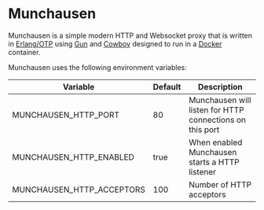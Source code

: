 # Munchausen

Munchausen is a simple modern HTTP and Websocket proxy that is written
in [Erlang/OTP](http://www.erlang.org) using
[Gun](https://github.com/ninenines/gun) and
[Cowboy](https://github.com/ninenines/cowboy) designed to run in a
[Docker](https://www.docker.com) container.

Munchausen uses the following environment variables:

|Variable                   |Default |Description                                             |
|---------------------------|--------|--------------------------------------------------------|
|MUNCHAUSEN\_HTTP\_PORT     |80      |Munchausen will listen for HTTP connections on this port|
|MUNCHAUSEN\_HTTP\_ENABLED  |true    |When enabled Munchausen starts a HTTP listener          |
|MUNCHAUSEN\_HTTP\_ACCEPTORS|100     |Number of HTTP acceptors                                |


